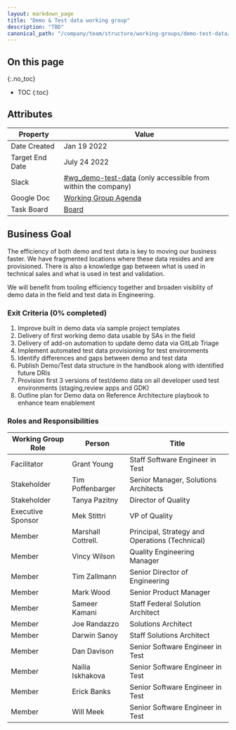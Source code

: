 ```yaml
---
layout: markdown_page
title: "Demo & Test data working group"
description: "TBD"
canonical_path: "/company/team/structure/working-groups/demo-test-data/"
---
```


## On this page
{:.no_toc}

- TOC
{:toc}

## Attributes

| Property        | Value           |
|-----------------|-----------------|
| Date Created    | Jan 19 2022 |
| Target End Date | July 24 2022  |
| Slack           | [#wg_demo-test-data](https://gitlab.slack.com/archives/C02M7GX1SBE) (only accessible from within the company) |
| Google Doc      | [Working Group Agenda](https://docs.google.com/document/d/1XmTGP1pNBDaC6LduW8rygYBdd8BrS5el2zjGvI7Dtyc/edit#heading=h.epyavtxljcb2) |
| Task Board      | [Board](https://gitlab.com/gitlab-org/gitlab/-/boards/3766722) |

## Business Goal

The efficiency of both demo and test data is key to moving our business faster. We have fragmented locations where these data resides and are provisioned. There is also a knowledge gap between what is used in technical sales and what is used in test and validation.  

We will benefit from tooling efficiency together and broaden visiblity of demo data in the field and test data in Engineering.

### Exit Criteria (0% completed)

1. Improve built in demo data via sample project templates
1. Delivery of first working demo data usable by SAs in the field
1. Delivery of add-on automation to update demo data via GitLab Triage
1. Implement automated test data provisioning for test environments  
1. Identify differences and gaps between demo and test data 
1. Publish Demo/Test data structure in the handbook along with identified future DRIs
1. Provision first 3 versions of test/demo data on all developer used test environments (staging,review apps and GDK)
1. Outline plan for Demo data on Reference Architecture playbook to enhance team enablement

### Roles and Responsibilities

| Working Group Role    | Person                 | Title                             |
|-----------------------|------------------------|-----------------------------------|
| Facilitator           | Grant Young            | Staff Software Engineer in Test   |
| Stakeholder           | Tim Poffenbarger       | Senior Manager, Solutions Architects |
| Stakeholder           | Tanya Pazitny          | Director of Quality               |
| Executive Sponsor     | Mek Stittri            | VP of Quality                     |
| Member                | Marshall Cottrell.     | Principal, Strategy and Operations (Technical) |   
| Member                | Vincy Wilson           | Quality Engineering Manager       |
| Member                | Tim Zallmann           | Senior Director of Engineering    |
| Member                | Mark Wood              | Senior Product Manager            |
| Member                | Sameer Kamani          | Staff Federal Solution Architect  |
| Member                | Joe Randazzo           | Solutions Architect               |
| Member                | Darwin Sanoy           | Staff Solutions Architect         |
| Member                | Dan Davison            | Senior Software Engineer in Test  |
| Member                | Nailia Iskhakova       | Senior Software Engineer in Test  |
| Member                | Erick Banks            | Senior Software Engineer in Test  |
| Member                | Will Meek              | Senior Software Engineer in Test  |

